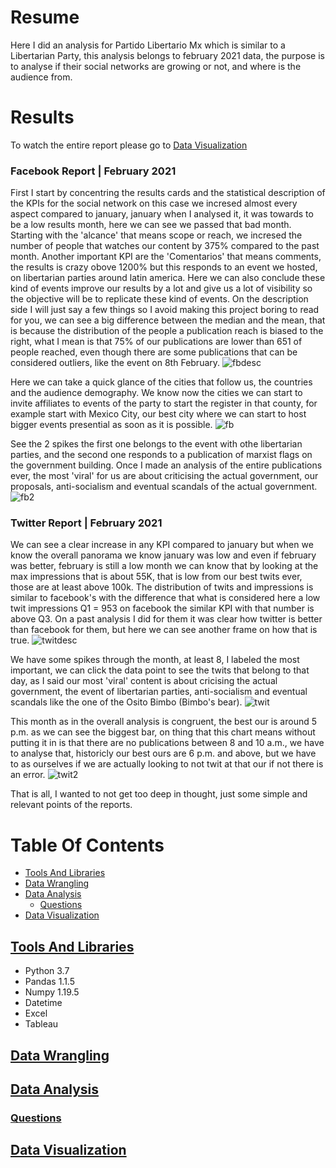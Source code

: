 # Resume
Here I did an analysis for Partido Libertario Mx which is similar to a Libertarian Party, this analysis belongs to february 2021 data, the purpose is to analyse if their social networks are growing or not, and where is the audience from.

# Results
To watch the entire report please go to [Data Visualization](#Data-Visualization)

### Facebook Report | February 2021

First I start by concentring the results cards and the statistical description of the KPIs for the social network on this case we incresed almost every aspect compared to january, january when I analysed it, it was towards to be a low results month, here we can see we passed that bad month. Starting with the 'alcance' that means scope or reach, we incresed the number of people that watches our content by 375% compared to the past month. Another important KPI are the 'Comentarios' that means comments, the results is crazy obove 1200% but this responds to an event we hosted, on libertarian parties around latin america. Here we can also conclude these kind of events improve our results by a lot and give us a lot of visibility so the objective will be to replicate these kind of events.
On the description side I will just say a few things so I avoid making this project boring to read for you, we can see a big difference between the median and the mean, that is because the distribution of the people a publication reach is biased to the right, what I mean is that 75% of our publications are lower than 651 of people reached, even though there are some publications that can be considered outliers, like the event on 8th February.
![fbdesc](https://user-images.githubusercontent.com/58957744/116261033-dd715300-a73c-11eb-9c03-010214d786b3.png)

Here we can take a quick glance of the cities that follow us, the countries and the audience demography. We know now the cities we can start to invite affiliates to events of the party to start the register in that county, for example start with Mexico City, our best city where we can start to host bigger events presential as soon as it is possible.
![fb](https://user-images.githubusercontent.com/58957744/116261041-dea28000-a73c-11eb-9be2-04b6e1198cd2.png)

See the 2 spikes the first one belongs to the event with othe libertarian parties, and the second one responds to a publication of marxist flags on the government building. Once I made an analysis of the entire publications ever, the most 'viral' for us are about criticising the actual government, our proposals, anti-socialism and eventual scandals of the actual government.
![fb2](https://user-images.githubusercontent.com/58957744/116261029-dcd8bc80-a73c-11eb-8d8c-2f828f117d79.png)


### Twitter Report | February 2021

We can see a clear increase in any KPI compared to january but when we know the overall panorama we know january was low and even if february was better, february is still a low month we can know that by looking at the max impressions that is about 55K, that is low from our best twits ever, those are at least above 100k. The distribution of twits and impressions is similar to facebook's with the difference that what is considered here a low twit impressions Q1 = 953 on facebook the similar KPI with that number is above Q3. On a past analysis I did for them it was clear how twitter is better than facebook for them, but here we can see another frame on how that is true.
![twitdesc](https://user-images.githubusercontent.com/58957744/116261039-dea28000-a73c-11eb-9778-9747f0ada1b.png)

We have some spikes through the month, at least 8, I labeled the most important, we can click the data point to see the twits that belong to that day, as I said our most 'viral' content is about cricising the actual government, the event of libertarian parties, anti-socialism and eventual scandals like the one of the Osito Bimbo (Bimbo's bear).
![twit](https://user-images.githubusercontent.com/58957744/116261034-de09e980-a73c-11eb-9349-192960bd33c0.png)

This month as in the overall analysis is congruent, the best our is around 5 p.m. as we can see the biggest bar, on thing that this chart means without putting it in is that there are no publications between 8 and 10 a.m., we have to analyse that, historicly our best ours are 6 p.m. and above, but we have to as ourselves if we are actually looking to not twit at that our if not there is an error.
![twit2](https://user-images.githubusercontent.com/58957744/116261037-de09e980-a73c-11eb-8f03-c6201888a6af.png)

That is all, I wanted to not get too deep in thought, just some simple and relevant points of the reports.

# Table Of Contents
* [Tools And Libraries](#Tools-And-Libraries)
* [Data Wrangling](#Data-Wrangling)
* [Data Analysis](#Data-Analysis)
  * [Questions](#Quesitons)
* [Data Visualization](#Data-Visualization)

## [Tools And Libraries](#Table-Of-Contents)
  * Python 3.7
  * Pandas 1.1.5
  * Numpy 1.19.5
  * Datetime
  * Excel
  * Tableau

## [Data Wrangling](#Table-Of-Contents)
## [Data Analysis](#Table-Of-Contents)
### [Questions](#Table-Of-Contents)
## [Data Visualization](#Table-Of-Contents)
